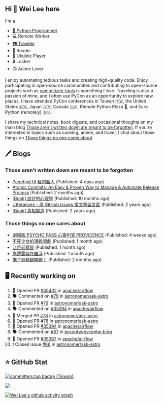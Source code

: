 ## Hi 👋 Wei Lee here

I'm a

* [🐍 Python Programmer](https://pycon-note.wei-lee.me/)
* 💻 Remote Worker
* [📷 Traveler](https://travlog.wei-lee.me/)
* 📖 Reader
* 🎵 Ukulele Player
* 🔒 Locker
* 📺 Anime Lover

I enjoy automating tedious tasks and creating high-quality code. Enjoy participating in open-source communities and contributing to open-source projects such as [commitizen-tools](https://github.com/commitizen-tools) is something I love. Traveling is also a passion of mine, and I often use PyCon as an opportunity to explore new places. I have attended PyCon conferences in Taiwan 🇹🇼, the United States 🇺🇸, Japan 🇯🇵, Canada 🇨🇦, Remote Python Pizza 🍕, and Euro Python (remotely) 🇪🇺.

I share my technical notes, book digests, and occasional thoughts on my main blog [Those aren't written down are meant to be forgotten](https://blog.wei-lee.me/). If you're interested in topics such as cooking, anime, and travel, I chat about those things on [Those things no one cares about](https://travlog.wei-lee.me/).

## 🖊️ Blogs

### Those aren't written down are meant to be forgotten

* [Pagefind UI 我的超人](https://blog.wei-lee.me/posts/tech/2023/11/pagefind-ui) (Published: 4 days ago)
* [Atomic Commits: An Easy &amp; Proven Way to Manage &amp; Automate Release Process](https://blog.wei-lee.me/posts/tech/2023/08/atomic-commits-coscup-2023) (Published: 2 months ago)
* [[Book] 設計的心理學](https://blog.wei-lee.me/posts/book/2023/01/the-design-of-everyday-things) (Published: 10 months ago)
* [Utterances - 用 GitHub Issues 當文章留言區](https://blog.wei-lee.me/posts/tech/2022/02/use-github-issues-as-comment-system) (Published: 2 years ago)
* [[Book] 真相製造](https://blog.wei-lee.me/posts/book/2022/02/reality-is-business) (Published: 2 years ago)

### Those things no one cares about

* [劇場版 PSYCHO PASS 心靈判官 PROVIDENCE](https://travlog.wei-lee.me/posts/review/2023/10/psycho-pass-providence) (Published: 4 weeks ago)
* [不死少女的謀殺鬧劇](https://travlog.wei-lee.me/posts/review/2023/10/undead-girl-murder-farce) (Published: 1 month ago)
* [江戶前精靈](https://travlog.wei-lee.me/posts/review/2023/09/edomae-erufu) (Published: 1 month ago)
* [岸邊露伴在羅浮](https://travlog.wei-lee.me/posts/review/2023/09/rohan-at-the-louvre) (Published: 1 month ago)
* [撫子妖精鍋開鍋！](https://travlog.wei-lee.me/posts/cook/2023/08/season-nadeshiko-pot) (Published: 2 months ago)

## 🖥️ Recently working on

1. 💪 Opened PR [#35432](https://github.com/apache/airflow/pull/35432) in [apache/airflow](https://github.com/apache/airflow)
2. 🗣 Commented on [#79](https://github.com/astronomer/ask-astro/issues/79) in [astronomer/ask-astro](https://github.com/astronomer/ask-astro)
3. 💪 Opened PR [#79](https://github.com/astronomer/ask-astro/pull/79) in [astronomer/ask-astro](https://github.com/astronomer/ask-astro)
4. 🗣 Commented on [#35394](https://github.com/apache/airflow/issues/35394) in [apache/airflow](https://github.com/apache/airflow)
5. 🎉 Merged PR [#78](https://github.com/astronomer/ask-astro/pull/78) in [astronomer/ask-astro](https://github.com/astronomer/ask-astro)
6. 💪 Opened PR [#78](https://github.com/astronomer/ask-astro/pull/78) in [astronomer/ask-astro](https://github.com/astronomer/ask-astro)
7. 💪 Opened PR [#35394](https://github.com/apache/airflow/pull/35394) in [apache/airflow](https://github.com/apache/airflow)
8. 🗣 Commented on [#57](https://github.com/pycontw/pycontw-blog/issues/57) in [pycontw/pycontw-blog](https://github.com/pycontw/pycontw-blog)
9. 💪 Opened PR [#35367](https://github.com/apache/airflow/pull/35367) in [apache/airflow](https://github.com/apache/airflow)
10. ❗️ Closed issue [#66](https://github.com/astronomer/ask-astro/issues/66) in [astronomer/ask-astro](https://github.com/astronomer/ask-astro)


## ⭐ GitHub Stat

[![committers.top badge (Taiwan)](https://user-badge.committers.top/taiwan_public/Lee-W.svg)](https://user-badge.committers.top/taiwan_public/Lee-W)

[![](https://github-readme-stats.vercel.app/api?username=Lee-W&show_icons=true&hide_title=true&cache_seconds=86400)](https://github.com/anuraghazra/github-readme-stats)

[![Wei Lee's github activity graph](https://github-readme-activity-graph.vercel.app/graph?username=Lee-W&theme=dracula)](https://github.com/ashutosh00710/github-readme-activity-graph)
